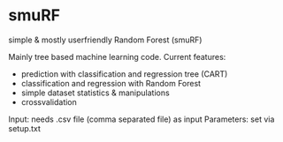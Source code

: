 smuRF
=====

simple & mostly userfriendly Random Forest (smuRF)

Mainly tree based machine learning code. Current features:
- prediction with classification and regression tree (CART)
- classification and regression with Random Forest
- simple dataset statistics & manipulations
- crossvalidation

Input: needs .csv file (comma separated file) as input
Parameters: set via setup.txt 
